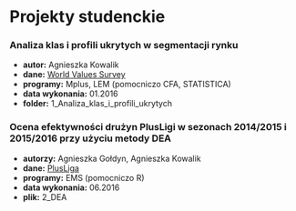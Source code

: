 # Projekty studenckie


### Analiza klas i profili ukrytych w segmentacji rynku
* **autor:** Agnieszka Kowalik
* **dane:** [World Values Survey](http://www.worldvaluessurvey.org/wvs.jsp)
* **programy:** Mplus, LEM (pomocniczo CFA, STATISTICA)
* **data wykonania:** 01.2016
* **folder:** 1_Analiza_klas_i_profili_ukrytych


### Ocena efektywności drużyn PlusLigi w sezonach 2014/2015 i 2015/2016 przy użyciu metody DEA
* **autorzy:** Agnieszka Gołdyn, Agnieszka Kowalik
* **dane:** [PlusLiga](http://www.plusliga.pl/)
* **programy:** EMS (pomocniczo R)
* **data wykonania:** 06.2016
* **plik:** 2_DEA

